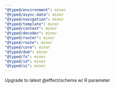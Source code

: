 ```yaml
---
"@typed/environment": minor
"@typed/async-data": minor
"@typed/navigation": minor
"@typed/template": minor
"@typed/context": minor
"@typed/decoder": minor
"@typed/router": minor
"@typed/route": minor
"@typed/core": minor
"@typed/dom": minor
"@typed/fx": minor
"@typed/id": minor
"@typed/ui": minor
---
```


Upgrade to latest @effect/schema w/ R parameter
